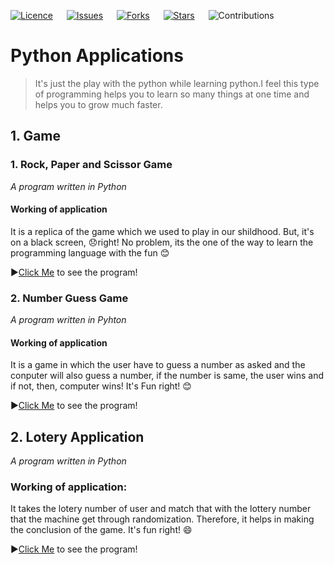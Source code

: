 [![Licence](https://img.shields.io/github/license/bishtanuj/python-applications?style=for-the-badge)](./LICENSE) &emsp;
[![Issues](https://img.shields.io/github/issues/bishtanuj/python-applications?style=for-the-badge)](./ISSUES) &emsp;
[![Forks](https://img.shields.io/github/forks/bishtanuj/python-applications?style=for-the-badge)](./FORKS) &emsp;
[![Stars](https://img.shields.io/github/stars/bishtanuj/python-applications?style=for-the-badge)](./STARS) &emsp;
![Contributions](https://img.shields.io/static/v1.svg?label=Contributions&message=Welcome&style=for-the-badge&color=green)

# Python Applications
>It's just the play with the python while learning python.I feel this type of programming helps you to learn so many things at one time and helps you to grow much faster.

## 1. Game
### 1. Rock, Paper and Scissor Game
_A program written in Python_

#### Working of application
It is a replica of the game which we used to play in our shildhood. But, it's on a black screen, 😞right! No problem, its the one of the way to learn the programming language with the fun 😊

▶️[Click Me](/Game/rock_paper_scissor.py) to see the program!


### 2. Number Guess Game
_A program written in Pyhton_

#### Working of application
It is a game in which the user have to guess a number as asked and the conputer will also guess a number, if the number is same, the user wins and if not, then, computer wins! It's Fun right! 😊

▶️[Click Me](/Game/number_guess_game.py) to see the program!


## 2. Lotery Application
_A program written in Python_

### Working of application:
It takes the lotery number of user and match that with the lottery number that the machine get through randomization. Therefore, it helps in making the conclusion of the game. It's fun right! :smile:


▶️[Click Me](/Lottery%20Application/lottery.py) to see the program!
